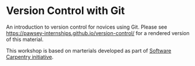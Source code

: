 Version Control with Git
========================

An introduction to version control for novices using Git.
Please see <https://pawsey-internships.github.io/version-control/> for a rendered version of this material.

This workshop is based on marterials developed as part of [Software Carpentry initiative](https://github.com/swcarpentry/git-novice).
